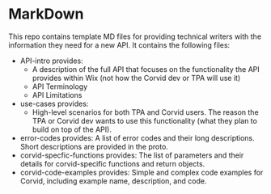 # MarkDown

This repo contains template MD files for providing technical writers with the information they need for a new API. 
It contains the following files: 
- API-intro provides: 
  - A description of the full API that focuses on the functionality the API provides within Wix (not how the Corvid dev or TPA will use it)
  - API Terminology
  - API Limitations
- use-cases provides: 
  - High-level scenarios for both TPA and Corvid users. The reason the TPA or Corvid dev wants to use this functionality (what they plan to build on top of the API).
- error-codes provides: A list of error codes and their long descriptions. Short descriptions are provided in the proto.
- corvid-specfic-functions provides: The list of parameters and their details for corvid-specific functions and return objects.
- corvid-code-examples provides: Simple and complex code examples for Corvid, including example name, description, and code.

